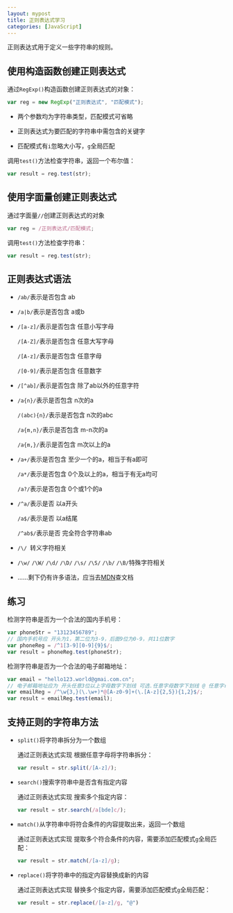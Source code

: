 ```yaml
---
layout: mypost
title: 正则表达式学习
categories: [JavaScript]
---
```


正则表达式用于定义一些字符串的规则。

## 使用构造函数创建正则表达式

通过`RegExp()`构造函数创建正则表达式的对象：

```js
var reg = new RegExp("正则表达式", "匹配模式");
```

- 两个参数均为字符串类型，匹配模式可省略

- 正则表达式为要匹配的字符串中需包含的关键字

- 匹配模式有`i`忽略大小写，`g`全局匹配

调用`test()`方法检查字符串，返回一个布尔值：

```js
var result = reg.test(str);
```

## 使用字面量创建正则表达式

通过字面量`//`创建正则表达式的对象

```js
var reg = /正则表达式/匹配模式;
```

调用`test()`方法检查字符串：

```js
var result = reg.test(str);
```

## 正则表达式语法

- `/ab/`表示是否包含 ab

- `/a|b/`表示是否包含 a或b

- `/[a-z]/`表示是否包含 任意小写字母

  `/[A-Z]/`表示是否包含 任意大写字母

  `/[A-z]/`表示是否包含 任意字母

  `/[0-9]/`表示是否包含 任意数字

- `/[^ab]/`表示是否包含 除了ab以外的任意字符

- `/a{n}/`表示是否包含 n次的a

  `/(abc){n}/`表示是否包含 n次的abc

  `/a{m,n}/`表示是否包含 m-n次的a

  `/a{m,}/`表示是否包含 m次以上的a

- `/a+/`表示是否包含 至少一个的a，相当于有a即可

  `/a*/`表示是否包含 0个及以上的a，相当于有无a均可

  `/a?/`表示是否包含 0个或1个的a

- `/^a/`表示是否 以a开头

  `/a$/`表示是否 以a结尾

  `/^ab$/`表示是否 完全符合字符串ab

- `/\/ `转义字符相关
- `/\w/` `/\W/` `/\d/` `/\D/` `/\s/` `/\S/` `/\b/` `/\B/`特殊字符相关
- ……剩下仍有许多语法，应当去[MDN](https://developer.mozilla.org/zh-CN/docs/Web/JavaScript/Guide/Regular_Expressions)查文档

## 练习

检测字符串是否为一个合法的国内手机号：

```js
var phoneStr = "13123456789";
// 国内手机号应 开头为1，第二位为3-9，后面9位为0-9，共11位数字
var phoneReg = /^1[3-9][0-9]{9}$/;
var result = phoneReg.test(phoneStr);
```

检测字符串是否为一个合法的电子邮箱地址：

```js
var email = "hello123.world@gmai.com.cn";
// 电子邮箱地址应为 开头任意3位以上字母数字下划线 可选.任意字母数字下划线 @ 任意字母数字 .任意2-5位字母 可选.任意2-5位字母
var emailReg = /^\w{3,}(\.\w+)*@[A-z0-9]+(\.[A-z]{2,5}){1,2}$/;
var result = emailReg.test(email);
```

## 支持正则的字符串方法

- `split()`将字符串拆分为一个数组

  通过正则表达式实现 根据任意字母将字符串拆分：

  ```js
  var result = str.split(/[A-z]/);
  ```

- `search()`搜索字符串中是否含有指定内容

  通过正则表达式实现 搜索多个指定内容：

  ```js
  var result = str.search(/a[bde]c/);
  ```

- `match()`从字符串中将符合条件的内容提取出来，返回一个数组

  通过正则表达式实现 提取多个符合条件的内容，需要添加匹配模式`g`全局匹配：

  ```js
  var result = str.match(/[a-z]/g);
  ```

- `replace()`将字符串中的指定内容替换成新的内容

  通过正则表达式实现 替换多个指定内容，需要添加匹配模式`g`全局匹配：

  ```js
  var result = str.replace(/[a-z]/g, "@")
  ```

